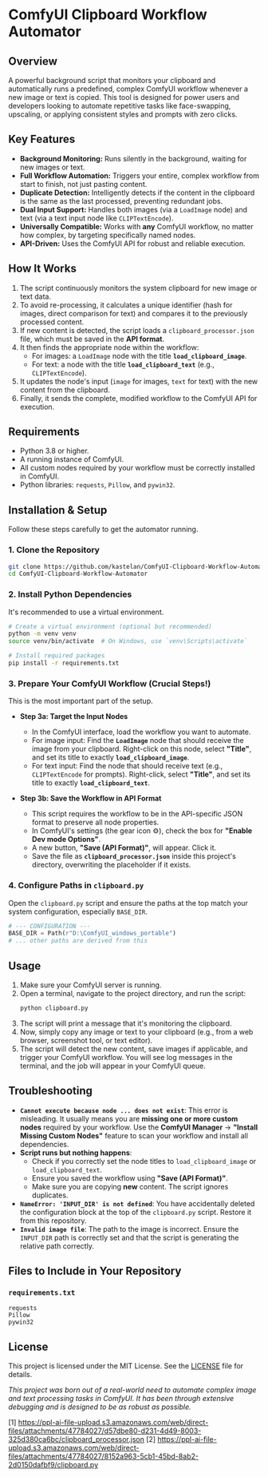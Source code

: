 # ComfyUI Clipboard Workflow Automator

## Overview

A powerful background script that monitors your clipboard and automatically runs a predefined, complex ComfyUI workflow whenever a new image or text is copied. This tool is designed for power users and developers looking to automate repetitive tasks like face-swapping, upscaling, or applying consistent styles and prompts with zero clicks.

## Key Features

- **Background Monitoring:** Runs silently in the background, waiting for new images or text.
- **Full Workflow Automation:** Triggers your entire, complex workflow from start to finish, not just pasting content.
- **Duplicate Detection:** Intelligently detects if the content in the clipboard is the same as the last processed, preventing redundant jobs.
- **Dual Input Support:** Handles both images (via a `LoadImage` node) and text (via a text input node like `CLIPTextEncode`).
- **Universally Compatible:** Works with **any** ComfyUI workflow, no matter how complex, by targeting specifically named nodes.
- **API-Driven:** Uses the ComfyUI API for robust and reliable execution.

## How It Works

1. The script continuously monitors the system clipboard for new image or text data.
2. To avoid re-processing, it calculates a unique identifier (hash for images, direct comparison for text) and compares it to the previously processed content.
3. If new content is detected, the script loads a `clipboard_processor.json` file, which must be saved in the **API format**.
4. It then finds the appropriate node within the workflow:
   - For images: a `LoadImage` node with the title **`load_clipboard_image`**.
   - For text: a node with the title **`load_clipboard_text`** (e.g., `CLIPTextEncode`).
5. It updates the node's input (`image` for images, `text` for text) with the new content from the clipboard.
6. Finally, it sends the complete, modified workflow to the ComfyUI API for execution.

## Requirements

- Python 3.8 or higher.
- A running instance of ComfyUI.
- All custom nodes required by your workflow must be correctly installed in ComfyUI.
- Python libraries: `requests`, `Pillow`, and `pywin32`.

## Installation & Setup

Follow these steps carefully to get the automator running.

### 1. Clone the Repository
```bash
git clone https://github.com/kastelan/ComfyUI-Clipboard-Workflow-Automator.git
cd ComfyUI-Clipboard-Workflow-Automator
```

### 2. Install Python Dependencies
It's recommended to use a virtual environment.
```bash
# Create a virtual environment (optional but recommended)
python -m venv venv
source venv/bin/activate  # On Windows, use `venv\Scripts\activate`

# Install required packages
pip install -r requirements.txt
```

### 3. Prepare Your ComfyUI Workflow (Crucial Steps!)

This is the most important part of the setup.

- **Step 3a: Target the Input Nodes**
  - In the ComfyUI interface, load the workflow you want to automate.
  - For image input: Find the **`LoadImage`** node that should receive the image from your clipboard. Right-click on this node, select **"Title"**, and set its title to exactly **`load_clipboard_image`**.
  - For text input: Find the node that should receive text (e.g., `CLIPTextEncode` for prompts). Right-click, select **"Title"**, and set its title to exactly **`load_clipboard_text`**.

- **Step 3b: Save the Workflow in API Format**
  - This script requires the workflow to be in the API-specific JSON format to preserve all node properties.
  - In ComfyUI's settings (the gear icon ⚙️), check the box for **"Enable Dev mode Options"**.
  - A new button, **"Save (API Format)"**, will appear. Click it.
  - Save the file as **`clipboard_processor.json`** inside this project's directory, overwriting the placeholder if it exists.

### 4. Configure Paths in `clipboard.py`
Open the `clipboard.py` script and ensure the paths at the top match your system configuration, especially `BASE_DIR`.

```python
# --- CONFIGURATION ---
BASE_DIR = Path(r"D:\ComfyUI_windows_portable")
# ... other paths are derived from this
```

## Usage

1. Make sure your ComfyUI server is running.
2. Open a terminal, navigate to the project directory, and run the script:
   ```bash
   python clipboard.py
   ```
3. The script will print a message that it's monitoring the clipboard.
4. Now, simply copy any image or text to your clipboard (e.g., from a web browser, screenshot tool, or text editor).
5. The script will detect the new content, save images if applicable, and trigger your ComfyUI workflow. You will see log messages in the terminal, and the job will appear in your ComfyUI queue.

## Troubleshooting

- **`Cannot execute because node ... does not exist`**: This error is misleading. It usually means you are **missing one or more custom nodes** required by your workflow. Use the **ComfyUI Manager** -> **"Install Missing Custom Nodes"** feature to scan your workflow and install all dependencies.
- **Script runs but nothing happens**:
  - Check if you correctly set the node titles to `load_clipboard_image` or `load_clipboard_text`.
  - Ensure you saved the workflow using **"Save (API Format)"**.
  - Make sure you are copying **new** content. The script ignores duplicates.
- **`NameError: 'INPUT_DIR' is not defined`**: You have accidentally deleted the configuration block at the top of the `clipboard.py` script. Restore it from this repository.
- **`Invalid image file`**: The path to the image is incorrect. Ensure the `INPUT_DIR` path is correctly set and that the script is generating the relative path correctly.

## Files to Include in Your Repository

### `requirements.txt`
```
requests
Pillow
pywin32
```


## License

This project is licensed under the MIT License. See the [LICENSE](LICENSE) file for details.

*This project was born out of a real-world need to automate complex image and text processing tasks in ComfyUI. It has been through extensive debugging and is designed to be as robust as possible.*

[1] https://ppl-ai-file-upload.s3.amazonaws.com/web/direct-files/attachments/47784027/d57dbe80-d231-4d49-8003-325d380ca6bc/clipboard_processor.json
[2] https://ppl-ai-file-upload.s3.amazonaws.com/web/direct-files/attachments/47784027/8152a963-5cb1-45bd-8ab2-2d0150dafbf9/clipboard.py
